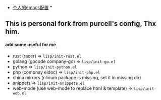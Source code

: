 * [个人的emacs配置](https://github.com/sunhuachuang/emacs.d) *

## This is personal fork from purcell's config, Thx him.
#### add some useful for me
- rust (racer) => `lisp/init-rust.el`
- golang (gocode company-go) => `lisp/init-go.el`
- python => `lisp/init-python.el`
- php (compnay eldoc) => `lisp/init-php.el`
- china mirrors (nlinum package is missing, set it in missing dir)
- snippets => `lisp/init-snippets.el`
- web-mode (use web-mode to replace html & template) => `lisp/init-web.el`
